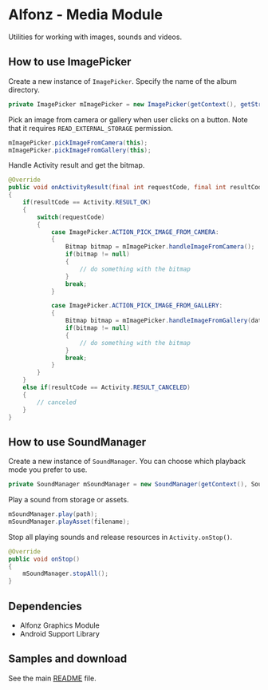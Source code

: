 Alfonz - Media Module
=====================

Utilities for working with images, sounds and videos.


How to use ImagePicker
----------------------

Create a new instance of `ImagePicker`. Specify the name of the album directory.

```java
private ImagePicker mImagePicker = new ImagePicker(getContext(), getString(R.string.app_name));
```

Pick an image from camera or gallery when user clicks on a button. Note that it requires `READ_EXTERNAL_STORAGE` permission.

```java
mImagePicker.pickImageFromCamera(this);
mImagePicker.pickImageFromGallery(this);
```

Handle Activity result and get the bitmap.

```java
@Override
public void onActivityResult(final int requestCode, final int resultCode, final Intent data)
{
	if(resultCode == Activity.RESULT_OK)
	{
		switch(requestCode)
		{
			case ImagePicker.ACTION_PICK_IMAGE_FROM_CAMERA:
			{
				Bitmap bitmap = mImagePicker.handleImageFromCamera();
				if(bitmap != null)
				{
					// do something with the bitmap
				}
				break;
			}

			case ImagePicker.ACTION_PICK_IMAGE_FROM_GALLERY:
			{
				Bitmap bitmap = mImagePicker.handleImageFromGallery(data);
				if(bitmap != null)
				{
					// do something with the bitmap
				}
				break;
			}
		}
	}
	else if(resultCode == Activity.RESULT_CANCELED)
	{
		// canceled
	}
}
```


How to use SoundManager
-----------------------

Create a new instance of `SoundManager`. You can choose which playback mode you prefer to use.

```java
private SoundManager mSoundManager = new SoundManager(getContext(), SoundManager.Mode.PLAY_SINGLE);
```

Play a sound from storage or assets.

```java
mSoundManager.play(path);
mSoundManager.playAsset(filename);
```

Stop all playing sounds and release resources in `Activity.onStop()`.

```java
@Override
public void onStop()
{
	mSoundManager.stopAll();
}
```


Dependencies
------------

* Alfonz Graphics Module
* Android Support Library


Samples and download
--------------------

See the main [README](https://github.com/petrnohejl/Alfonz/) file.
